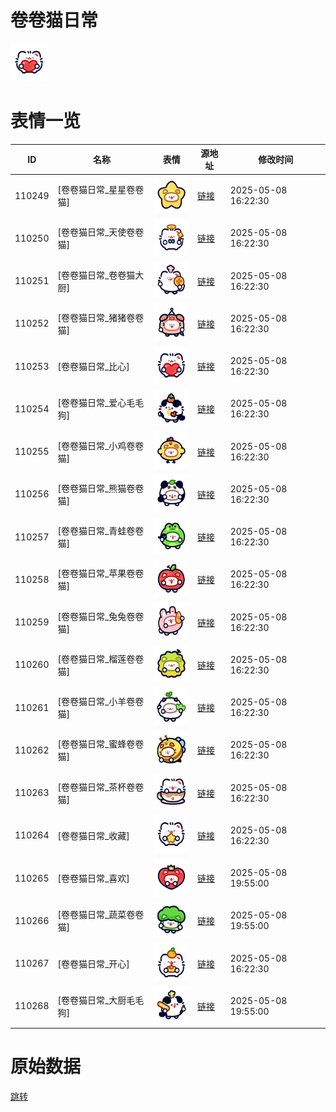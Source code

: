 # 卷卷猫日常

<img src="./cover.png" height="60" alt="cover" />

# 表情一览

|ID|名称|表情|源地址|修改时间|
|----|----|----|----|----|
|110249|[卷卷猫日常_星星卷卷猫]|<img src="./pic/110249_%5B卷卷猫日常_星星卷卷猫%5D.png" height="60" alt="星星卷卷猫"/>|[链接](https://i0.hdslb.com/bfs/garb/5ac7f60a6159ddc7a969bbcedfe8e7bf71dca8ad.png)|2025-05-08 16:22:30|
|110250|[卷卷猫日常_天使卷卷猫]|<img src="./pic/110250_%5B卷卷猫日常_天使卷卷猫%5D.png" height="60" alt="天使卷卷猫"/>|[链接](https://i0.hdslb.com/bfs/garb/445dbec8aa4fb01e687dd9dab29e6f7aea4b0312.png)|2025-05-08 16:22:30|
|110251|[卷卷猫日常_卷卷猫大厨]|<img src="./pic/110251_%5B卷卷猫日常_卷卷猫大厨%5D.png" height="60" alt="卷卷猫大厨"/>|[链接](https://i0.hdslb.com/bfs/garb/d9ee176d7827072e1f456ecdbfca0476eb0b3e7e.png)|2025-05-08 16:22:30|
|110252|[卷卷猫日常_猪猪卷卷猫]|<img src="./pic/110252_%5B卷卷猫日常_猪猪卷卷猫%5D.png" height="60" alt="猪猪卷卷猫"/>|[链接](https://i0.hdslb.com/bfs/garb/6515bf65d6d1eb3d23ea11f71006325de9638c90.png)|2025-05-08 16:22:30|
|110253|[卷卷猫日常_比心]|<img src="./pic/110253_%5B卷卷猫日常_比心%5D.png" height="60" alt="比心"/>|[链接](https://i0.hdslb.com/bfs/garb/521d348478bcb9204f6d184da0ff1fb0f71c0e51.png)|2025-05-08 16:22:30|
|110254|[卷卷猫日常_爱心毛毛狗]|<img src="./pic/110254_%5B卷卷猫日常_爱心毛毛狗%5D.png" height="60" alt="爱心毛毛狗"/>|[链接](https://i0.hdslb.com/bfs/garb/0046d803c534838064ec0160c94091100a7452f8.png)|2025-05-08 16:22:30|
|110255|[卷卷猫日常_小鸡卷卷猫]|<img src="./pic/110255_%5B卷卷猫日常_小鸡卷卷猫%5D.png" height="60" alt="小鸡卷卷猫"/>|[链接](https://i0.hdslb.com/bfs/garb/1c2daa7fd2158407d89a6853604d45e2d79e028a.png)|2025-05-08 16:22:30|
|110256|[卷卷猫日常_熊猫卷卷猫]|<img src="./pic/110256_%5B卷卷猫日常_熊猫卷卷猫%5D.png" height="60" alt="熊猫卷卷猫"/>|[链接](https://i0.hdslb.com/bfs/garb/9d9475c55b63a64e1e9f3641e01f6bf335a1bbf8.png)|2025-05-08 16:22:30|
|110257|[卷卷猫日常_青蛙卷卷猫]|<img src="./pic/110257_%5B卷卷猫日常_青蛙卷卷猫%5D.png" height="60" alt="青蛙卷卷猫"/>|[链接](https://i0.hdslb.com/bfs/garb/233c54752dd88bd64349eea32a5b93594ea939fb.png)|2025-05-08 16:22:30|
|110258|[卷卷猫日常_苹果卷卷猫]|<img src="./pic/110258_%5B卷卷猫日常_苹果卷卷猫%5D.png" height="60" alt="苹果卷卷猫"/>|[链接](https://i0.hdslb.com/bfs/garb/1852c0f82914ada58fdee11e3ef80ed76919558d.png)|2025-05-08 16:22:30|
|110259|[卷卷猫日常_兔兔卷卷猫]|<img src="./pic/110259_%5B卷卷猫日常_兔兔卷卷猫%5D.png" height="60" alt="兔兔卷卷猫"/>|[链接](https://i0.hdslb.com/bfs/garb/6660d0484712f2350b78c19e7f27245e649341ec.png)|2025-05-08 16:22:30|
|110260|[卷卷猫日常_榴莲卷卷猫]|<img src="./pic/110260_%5B卷卷猫日常_榴莲卷卷猫%5D.png" height="60" alt="榴莲卷卷猫"/>|[链接](https://i0.hdslb.com/bfs/garb/c917f711a92e490db451354465de80bc1ba7ab2d.png)|2025-05-08 16:22:30|
|110261|[卷卷猫日常_小羊卷卷猫]|<img src="./pic/110261_%5B卷卷猫日常_小羊卷卷猫%5D.png" height="60" alt="小羊卷卷猫"/>|[链接](https://i0.hdslb.com/bfs/garb/b9950c0f8c5cbd837832b0cdb9bc581d068783f0.png)|2025-05-08 16:22:30|
|110262|[卷卷猫日常_蜜蜂卷卷猫]|<img src="./pic/110262_%5B卷卷猫日常_蜜蜂卷卷猫%5D.png" height="60" alt="蜜蜂卷卷猫"/>|[链接](https://i0.hdslb.com/bfs/garb/927110980fec485793c5f741e2aca02a9af7cf50.png)|2025-05-08 16:22:30|
|110263|[卷卷猫日常_茶杯卷卷猫]|<img src="./pic/110263_%5B卷卷猫日常_茶杯卷卷猫%5D.png" height="60" alt="茶杯卷卷猫"/>|[链接](https://i0.hdslb.com/bfs/garb/03d8145492887baafc80919b61c22b8092be1da5.png)|2025-05-08 16:22:30|
|110264|[卷卷猫日常_收藏]|<img src="./pic/110264_%5B卷卷猫日常_收藏%5D.png" height="60" alt="收藏"/>|[链接](https://i0.hdslb.com/bfs/garb/b578a0a44e81a9a9a1c3119762612d11b334f68f.png)|2025-05-08 16:22:30|
|110265|[卷卷猫日常_喜欢]|<img src="./pic/110265_%5B卷卷猫日常_喜欢%5D.png" height="60" alt="喜欢"/>|[链接](https://i0.hdslb.com/bfs/garb/5c226dbf8ee51ed9b4ae761d682d7ac1592fde29.png)|2025-05-08 19:55:00|
|110266|[卷卷猫日常_蔬菜卷卷猫]|<img src="./pic/110266_%5B卷卷猫日常_蔬菜卷卷猫%5D.png" height="60" alt="蔬菜卷卷猫"/>|[链接](https://i0.hdslb.com/bfs/garb/19c04e4f098eb2673442bf895fb60a4f68d8459c.png)|2025-05-08 19:55:00|
|110267|[卷卷猫日常_开心]|<img src="./pic/110267_%5B卷卷猫日常_开心%5D.png" height="60" alt="开心"/>|[链接](https://i0.hdslb.com/bfs/garb/316a12c604c431f4b686a8bb22508016ce6c3251.png)|2025-05-08 16:22:30|
|110268|[卷卷猫日常_大厨毛毛狗]|<img src="./pic/110268_%5B卷卷猫日常_大厨毛毛狗%5D.png" height="60" alt="大厨毛毛狗"/>|[链接](https://i0.hdslb.com/bfs/garb/b81241e77003ac700f1166cf4f1b4e69e223be97.png)|2025-05-08 19:55:00|

# 原始数据

[跳转](./raw.json)

